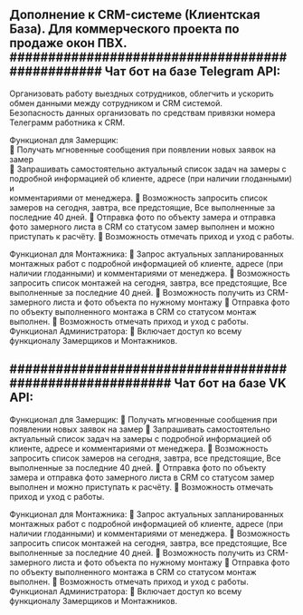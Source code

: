 Дополнение к CRM-системе (Клиентская База). 
Для коммерческого проекта по продаже окон ПВХ.
################################################
Чат бот на базе Telegram API:
-------------------------------------------------

Организовать работу выездных сотрудников, облегчить и ускорить обмен данными между сотрудником и CRM системой.<br> 
Безопасность данных организовать по средствам привязки номера Телеграмм работника к CRM.<br> 

Функционал для Замерщик:<br> 
	Получать мгновенные сообщения при появлении новых заявок на замер<br> 
	Запрашивать самостоятельно актуальный список задач на замеры с подробной информацией об клиенте, адресе (при наличии глоданными) и <br> 
комментариями от менеджера.
	Возможность запросить список замеров на сегодня, завтра, все предстоящие, Все выполненные за последние 40 дней.
	Отправка фото по объекту замера и отправка фото замерного листа в CRM со статусом замер выполнен и можно приступать к расчёту.
	Возможность отмечать приход и уход с работы.

Функционал для Монтажника:
	Запрос актуальных запланированных монтажных работ с подробной информацией об клиенте, адресе (при наличии глоданными) и комментариями 
от менеджера.
	Возможность запросить список монтажей на сегодня, завтра, все предстоящие, Все выполненные за последние 40 дней.
	Возможность получить из CRM- замерного листа и фото объекта по нужному монтажу 
	Отправка фото по объекту выполненного монтажа в CRM со статусом монтаж выполнен.
	Возможность отмечать приход и уход с работы.
Функционал Администратора:
	Включает доступ ко всему функционалу Замерщиков и Монтажников.

#########################################################
Чат бот на базе VK API:
---------------------------------------------------------
Функционал для Замерщик:
	Получать мгновенные сообщения при появлении новых заявок на замер
	Запрашивать самостоятельно актуальный список задач на замеры с подробной информацией об клиенте, адресе и комментариями от менеджера.
	Возможность запросить список замеров на сегодня, завтра, все предстоящие, Все выполненные за последние 40 дней.
	Отправка фото по объекту замера и отправка фото замерного листа в CRM со статусом замер выполнен и можно приступать к расчёту.
	Возможность отмечать приход и уход с работы.

Функционал для Монтажника:
	Запрос актуальных запланированных монтажных работ с подробной информацией об клиенте, адресе (при наличии глоданными) и комментариями 
от менеджера.
	Возможность запросить список монтажей на сегодня, завтра, все предстоящие, Все выполненные за последние 40 дней.
	Возможность получить из CRM- замерного листа и фото объекта по нужному монтажу 
	Отправка фото по объекту выполненного монтажа в CRM со статусом монтаж выполнен.
	Возможность отмечать приход и уход с работы.
Функционал Администратора:
	Включает доступ ко всему функционалу Замерщиков и Монтажников.

